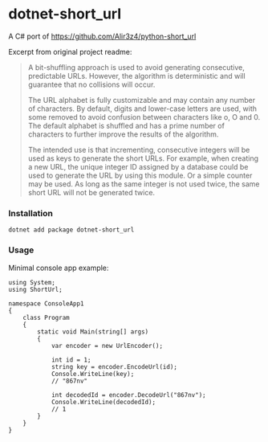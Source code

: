 # dotnet-short_url

A C# port of https://github.com/Alir3z4/python-short_url

Excerpt from original project readme:

> A bit-shuffling approach is used to avoid generating consecutive, predictable URLs. However, the algorithm is deterministic and will guarantee that no collisions will occur.
>
> The URL alphabet is fully customizable and may contain any number of characters. By default, digits and lower-case letters are used, with some removed to avoid confusion between characters like o, O and 0. The default alphabet is shuffled and has a prime number of characters to further improve the results of the algorithm.
>
> The intended use is that incrementing, consecutive integers will be used as keys to generate the short URLs. For example, when creating a new URL, the unique integer ID assigned by a database could be used to generate the URL by using this module. Or a simple counter may be used. As long as the same integer is not used twice, the same short URL will not be generated twice.

### Installation

```
dotnet add package dotnet-short_url
```

### Usage

Minimal console app example:

```
using System;
using ShortUrl;

namespace ConsoleApp1
{
    class Program
    {
        static void Main(string[] args)
        {
            var encoder = new UrlEncoder();

            int id = 1;
            string key = encoder.EncodeUrl(id);
            Console.WriteLine(key);
            // "867nv"

            int decodedId = encoder.DecodeUrl("867nv");
            Console.WriteLine(decodedId);
            // 1
        }
    }
}
```
